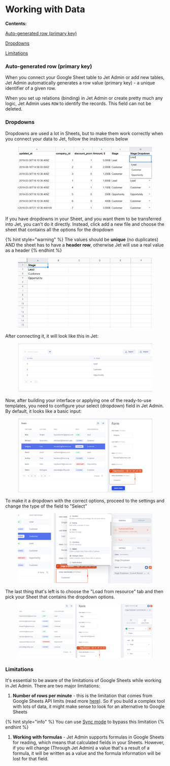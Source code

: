 # Working with Data

**Contents:**

[Auto-generated row (primary key)](working-with-data.md#auto-generated-row-primary-key)

[Dropdowns](working-with-data.md#dropdowns)

[Limitations](working-with-data.md#limitations)

### Auto-generated row (primary key)

When you connect your Google Sheet table to Jet Admin or add new tables, Jet Admin automatically generates a row value (primary key) - a unique identifier of a given row.&#x20;

When you set up relations (binding) in Jet Admin or create pretty much any logic, Jet Admin uses `ROW` to identify the records. This field can not be deleted.

### Dropdowns

Dropdowns are used a lot in Sheets, but to make them work correctly when you connect your data to Jet, follow the instructions below

<figure><img src="../../../.gitbook/assets/stagessheets.JPG" alt=""><figcaption></figcaption></figure>

If you have dropdowns in your Sheet, and you want them to be transferred into Jet, you can't do it directly. Instead, click add a new file and choose the sheet that contains all the options for the dropdown

{% hint style="warning" %}
The values should be **unique** (no duplicates) AND the sheet has to have a **header row**, otherwise Jet will use a real value as a header
{% endhint %}

<figure><img src="../../../.gitbook/assets/shdtf.JPG" alt=""><figcaption></figcaption></figure>

After connecting it, it will look like this in Jet:&#x20;

<figure><img src="../../../.gitbook/assets/stages.JPG" alt=""><figcaption></figcaption></figure>

Now, after building your interface or applying one of the ready-to-use templates, you need to configure your select (dropdown) field in Jet Admin. By default, it looks like a basic input:

<figure><img src="../../../.gitbook/assets/dtjsfgy.JPG" alt=""><figcaption></figcaption></figure>

To make it a dropdown with the correct options, proceed to the settings and change the type of the field to "Select"

<figure><img src="../../../.gitbook/assets/Screenshot (202).png" alt=""><figcaption></figcaption></figure>

The last thing that's left is to choose the "Load from resource" tab and then pick your Sheet that contains the dropdown options.

<figure><img src="../../../.gitbook/assets/djfygvy.JPG" alt=""><figcaption></figcaption></figure>

### Limitations

It's essential to be aware of the limitations of Google Sheets while working in Jet Admin. There are two major limitations:

1. **Number of rows per minute** - this is the limitation that comes from Google Sheets API limits (read more [here](https://developers.google.com/sheets/api/limits)). So if you build a complex tool with lots of data, it might make sense to look for an alternative to Google Sheets

{% hint style="info" %}
You can use [Sync mode](../../360-data-data-blending.md#sync-connection) to bypass this limitation
{% endhint %}

1. **Working with formulas** - Jet Admin supports formulas in Google Sheets for reading, which means that calculated fields in your Sheets. However, if you will change (Through Jet Admin) a value that's a result of a formula, it will be written as a value and the formula information will be lost for that field.

&#x20;
